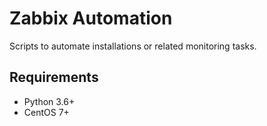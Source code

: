 # Zabbix Automation

Scripts to automate installations or related monitoring tasks. 

## Requirements
* Python 3.6+
* CentOS 7+
